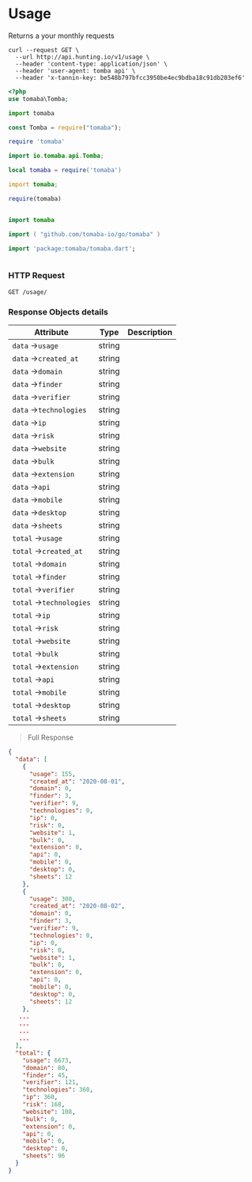 # Usage

Returns a your monthly requests

```shell
curl --request GET \
  --url http://api.hunting.io/v1/usage \
  --header 'content-type: application/json' \
  --header 'user-agent: tomba api' \
  --header 'x-tannin-key: be548b797bfcc3950be4ec9bdba18c91db203ef6'
```

```php
<?php
use tomaba\Tomba;

```

```python
import tomaba

```

```javascript
const Tomba = require("tomaba");

```

```ruby
require 'tomaba'

```

```java
import io.tomaba.api.Tomba;

```

```lua
local tomaba = require('tomaba')

```

```d
import tomaba;

```

```r
require(tomaba)

```

```elixir

```

```swift
import tomaba

```

```go
import ( "github.com/tomaba-io/go/tomaba" )

```

```dart
import 'package:tomaba/tomaba.dart';

```

```powershell

```

### HTTP Request

`GET /usage/`

### Response Objects details

| Attribute                | Type   | Description |
| ------------------------ | ------ | ----------- |
| `data` ->`usage`         | string |             |
| `data` ->`created_at`    | string |             |
| `data` ->`domain`        | string |             |
| `data` ->`finder`        | string |             |
| `data` ->`verifier`      | string |             |
| `data` ->`technologies`  | string |             |
| `data` ->`ip`            | string |             |
| `data` ->`risk`          | string |             |
| `data` ->`website`       | string |             |
| `data` ->`bulk`          | string |             |
| `data` ->`extension`     | string |             |
| `data` ->`api`           | string |             |
| `data` ->`mobile`        | string |             |
| `data` ->`desktop`       | string |             |
| `data` ->`sheets`        | string |             |
| `total` ->`usage`        | string |             |
| `total` ->`created_at`   | string |             |
| `total` ->`domain`       | string |             |
| `total` ->`finder`       | string |             |
| `total` ->`verifier`     | string |             |
| `total` ->`technologies` | string |             |
| `total` ->`ip`           | string |             |
| `total` ->`risk`         | string |             |
| `total` ->`website`      | string |             |
| `total` ->`bulk`         | string |             |
| `total` ->`extension`    | string |             |
| `total` ->`api`          | string |             |
| `total` ->`mobile`       | string |             |
| `total` ->`desktop`      | string |             |
| `total` ->`sheets`       | string |             |

> Full Response

```json
{
  "data": [
    {
      "usage": 155,
      "created_at": "2020-08-01",
      "domain": 0,
      "finder": 3,
      "verifier": 9,
      "technologies": 0,
      "ip": 0,
      "risk": 0,
      "website": 1,
      "bulk": 0,
      "extension": 0,
      "api": 0,
      "mobile": 0,
      "desktop": 0,
      "sheets": 12
    },
    {
      "usage": 300,
      "created_at": "2020-08-02",
      "domain": 0,
      "finder": 3,
      "verifier": 9,
      "technologies": 0,
      "ip": 0,
      "risk": 0,
      "website": 1,
      "bulk": 0,
      "extension": 0,
      "api": 0,
      "mobile": 0,
      "desktop": 0,
      "sheets": 12
    },
   ...
   ...
   ...
   ...
  ],
  "total": {
    "usage": 6673,
    "domain": 80,
    "finder": 45,
    "verifier": 121,
    "technologies": 360,
    "ip": 360,
    "risk": 168,
    "website": 108,
    "bulk": 0,
    "extension": 0,
    "api": 0,
    "mobile": 0,
    "desktop": 0,
    "sheets": 96
  }
}
```
